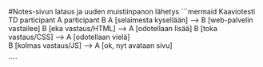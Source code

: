 #Notes-sivun lataus ja uuden muistiinpanon lähetys
´´´mermaid
  Kaaviotesti TD
  participant A
  participant B
    A [selaimesta kysellään] --> B [web-palvelin vastailee]
    B [eka vastaus/HTML] --> A [odotellaan lisää]
    B [toka vastaus/CSS] --> A [odotellaan vielä]   
    B [kolmas vastaus/JS] --> A [ok, nyt avataan sivu]

´´´´
